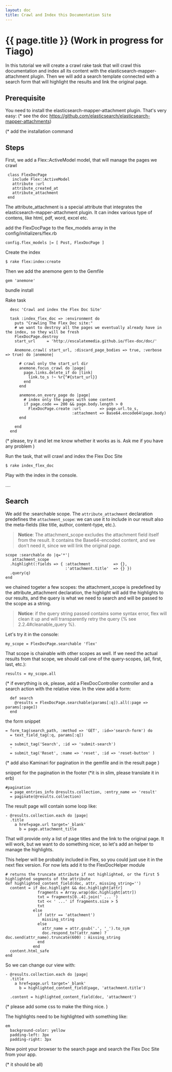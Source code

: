 ```yaml
---
layout: doc
title: Crawl and Index this Documentation Site
---
```


# {{ page.title }} (Work in progress for Tiago)

In this tutorial we will create a crawl rake task that will crawl this documentation and index all its content with the elasticsearch-mapper-attachment plugin. Then we will add a search template connected with a search form that will highlight the results and link the original page.

## Prerequisite

You need to install the elasticsearch-mapper-attachment plugin. That's very easy: (* see the doc https://github.com/elasticsearch/elasticsearch-mapper-attachments)

(* add the installation command

## Steps

First, we add a Flex::ActiveModel model, that will manage the pages we crawl

     class FlexDocPage
       include Flex::ActiveModel
       attribute :url
       attribute_created_at
       attribute_attachment
     end

The attribute_attachment is a special attribute that integrates the elasticsearch-mapper-attachment plugin. It can index various type of contens, like html, pdf, word, excel etc.

add the FlexDocPage to the flex_models array in the config/initializers/flex.rb

    config.flex_models |= [ Post, FlexDocPage ]

Create the index

    $ rake flex:index:create

Then we add the anemone gem to the Gemfile

    gem 'anemone'

bundle install

Rake task

      desc 'Crawl and index the Flex Doc Site'

      task :index_flex_doc => :environment do
        puts "Crawling The Flex Doc site:"
        # we want to destroy all the pages we eventually already have in the index, so they will be fresh
        FlexDocPage.destroy
        start_url     = 'http://escalatemedia.github.io/flex-doc/doc/'

        Anemone.crawl( start_url, :discard_page_bodies => true, :verbose => true) do |anemone|

          # crawl only the start_url dir
          anemone.focus_crawl do |page|
            page.links.delete_if do |link|
              link.to_s !~ %r{^#{start_url}}
            end
          end

          anemone.on_every_page do |page|
            # index only the pages with some content
            if page.code == 200 && page.body.length > 0
              FlexDocPage.create :url        => page.url.to_s,
                                 :attachment => Base64.encode64(page.body)
          end

        end
      end

(* please, try it and let me know whether it works as is. Ask me if you have any problem )


Run the task, that will crawl and index the Flex Doc Site

    $ rake index_flex_doc

Play with the index in the console.

....

## Search

We add the :searchable scope. The `attribute_attachment` declaration predefines the `attachment_scope`: we can use it to include in our result also the meta-fields (like title, author, content-type, etc.).

> __Notice__: The attachment_scope excludes the attachment field itself from the result. It contains the Base64-encoded content, and we don't need it, since we will link the original page.


    scope :searchable do |q='*'|
       attachment_scope
      .highlight(:fields => { :attachment          => {},
                              :'attachment.title'  => {} })
      .query(q)
    end

we chained togeter a few scopes: the attachment_scope is predefined by the attribute_attachment declaration, the highlight will add the highlights to our results, and the query is what we need to search and will be passed to the scope as a string.

> __Notice__: if the query string passed contains some syntax error, flex will clean it up and will transparently retry the query {% see 2.2.4#cleanable_query %}.

Let's try it in the console:

    my_scope = FlexDocPage.searchable 'flex'

That scope is chainable with other scopes as well. If we need the actual results from that scope, we should call one of the query-scopes, (all, first, last, etc.):

    results = my_scope.all

(* if everything is ok, please, add a FlexDocController controller and a search action with the relative view. In the view add a form:


      def search
        @results = FlexDocPage.searchable(params[:q]).all(:page => params[:page])
      end

the form snippet

    = form_tag(search_path, :method => 'GET', :id=>'search-form') do
      = text_field_tag(:q, params[:q])

      = submit_tag('Search', :id => 'submit-search')
      '
      = submit_tag('Reset', :name => 'reset', :id => 'reset-button' )

(* add also Kaminari for pagination in the gemfile and in the result page )

snippet for the pagination in the footer (*it is in slim, please translate it in erb)

    #pagination
      = page_entries_info @results.collection, :entry_name => 'result'
      = paginate(@results.collection)

The result page will contain some loop like:

    - @results.collection.each do |page|
      .title
        a href=page.url target='_blank'
          b = page.attachment_title


That will provide only a list of page titles and the link to the original page. It will work, but we want to do something nicer, so let's add an helper to manage the highlights.

This helper will be probably included in Flex, so you could just use it in the next flex version. For now lets add it to the FlexDocHelper module

    # returns the truncate attribute if not highlighted, or the first 5 highlighted segments of the attribute
    def highlighted_content_field(doc, attr, missing_string='')
      content = if doc.highlight && doc.highlight[attr]
                  fragments = Array.wrap(doc.highlight[attr])
                  txt = fragments[0..4].join(' ... ')
                  txt << ' ...' if fragments.size > 5
                  txt
                else
                  if (attr == 'attachment')
                    missing_string
                  else
                    attr_name = attr.gsub('.', '_').to_sym
                    doc.respond_to?(attr_name) ? doc.send(attr_name).truncate(600) : missing_string
                  end
                end
      content.html_safe
    end

So we can change our view with:

    - @results.collection.each do |page|
      .title
        a href=page.url target='_blank'
          b = highlighted_content_field(page, 'attachment.title')

      .content = highlighted_content_field(doc, 'attachment')


(* please add some css to make the thing nice. )

The highlights need to be highlighted with something like:

    em
      background-color: yellow
      padding-left: 3px
      padding-right: 3px

Now point your browser to the search page and search the Flex Doc Site from your app.

(* it should be all)


